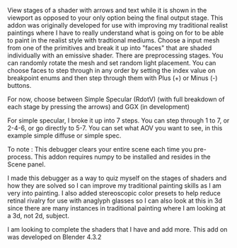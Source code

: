 View stages of a shader with arrows and text while it is shown in the viewport as opposed to your only option being the final output stage. This addon was originally developed for use with improving my traditional realist paintings where I have to really understand what is going on for to be able to paint in the realist style with tradtional mediums. Choose a input mesh from one of the primitives and break it up into "faces" that are shaded individually with an emissive shader. There are preprocessing stages. You can randomly rotate the mesh and set random light placement. You can choose faces to step through in any order by setting the index value on breakpoint enums and then step through them with Plus (+) or Minus (-) buttons. 

For now, choose between Simple Specular (RdotV) (with full breakdown of each stage by pressing the arrows) and GGX (in development)

For simple specular, I broke it up into 7 steps. You can step through 1 to 7, or 2-4-6, or go directly to 5-7. You can set what AOV you want to see, in this example simple diffuse or simple spec.

To note : This debugger clears your entire scene each time you pre-process. This addon requires numpy to be installed and resides in the Scene panel.

I made this debugger as a way to quiz myself on the stages of shaders and how they are solved so I can improve my traditional painting skills as I am very into painting. I also added stereoscopic color presets to help reduce retinal rivalry for use with anaglyph glasses so I can also look at this in 3d since there are many instances in traditional painting where I am looking at a 3d, not 2d, subject.

I am looking to complete the shaders that I have and add more. This add on was developed on Blender 4.3.2
